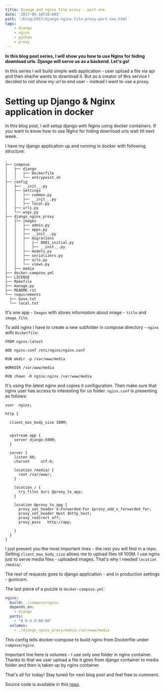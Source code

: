 ```yaml
---
title: Django and nginx file proxy - part one
date: '2017-05-14T10:00Z'
path: '/blog/2017/django-nginx-file-proxy-part-one.html'
tags:
    - django
    - nginx
    - python
    - proxy
---
```


**In this blog post series, I will show you how to use Nginx for hiding
download urls. Django will serve us as a backend. Let's go!**

In this series I will build simple web application - user upload a file
via api and then she/he wants to download it. But as a creator of this
service I decided to not show my url to end user - instead I want to use
a proxy.

Setting up Django & Nginx application in docker
===============================================

In this blog post, I will setup django with Nginx using docker
containers. If you want to know how to use Nginx for hiding download
urls wait till next week.

I have my django application up and running in docker with following
structure:

```shell
.
├── compose
│   ├── django
│   │   ├── Dockerfile
│   │   └── entrypoint.sh
├── config
│   ├── __init__.py
│   ├── settings
│   │   ├── common.py
│   │   ├── __init__.py
│   │   ├── local.py
│   ├── urls.py
│   └── wsgi.py
├── django_nginx_proxy
│   ├── images
│   │   ├── admin.py
│   │   ├── apps.py
│   │   ├── __init__.py
│   │   ├── migrations
│   │   │   ├── 0001_initial.py
│   │   │   ├── __init__.py
│   │   ├── models.py
│   │   ├── serializers.py
│   │   ├── urls.py
│   │   └── views.py
│   ├── media
├── docker-compose.yml
├── LICENSE
├── Makefile
├── manage.py
├── README.rst
└── requirements
  ├── base.txt
  └── local.txt
```

It's one app - `Images` with stores information about image - `title`
and `image_file`.

To add nginx I have to create a new subfolder in compose directory -
`nginx` with `Dockerfile`:

```docker
FROM nginx:latest

ADD nginx.conf /etc/nginx/nginx.conf

RUN mkdir -p /var/www/media

WORKDIR /var/www/media

RUN chown -R nginx:nginx /var/www/media
```

It's using the latest nginx and copies it configuration. Then make sure
that nginx user has access to interesting for us folder. `nginx.conf` is
presenting as follows:

```nginx
user  nginx;

http {

  client_max_body_size 100M;


  upstream app {
    server django:5000;
  }

  server {
    listen 80;
    charset     utf-8;

    location /media/ {
      root /var/www/;
    }

    location / {
      try_files $uri @proxy_to_app;
    }

    location @proxy_to_app {
      proxy_set_header X-Forwarded-For $proxy_add_x_forwarded_for;
      proxy_set_header Host $http_host;
      proxy_redirect off;
      proxy_pass   http://app;

    }
  }
}
```

I just present you the most important lines - the rest you will find in
a repo. Setting `client_max_body_size` allows me to upload files till
100M. I use nginx just to serve media files - uploaded images. That's
why I needed `location /media/`.

The rest of requests goes to django application - and in production
settings - gunicorn.

The last piece of a puzzle is `docker-compose.yml`:

```yaml
nginx:
  build: ./compose/nginx
  depends_on:
    - django
  ports:
    - "0.0.0.0:80:80"
  volumes:
    - ./django_nginx_proxy/media:/var/www/media
```

This config tells docker-compose to build nginx from Dockerfile under
`compose/nginx`.

Important line here is volumes - I use only one folder in nginx
container. Thanks to that we user upload a file it goes from django
container to media folder and then is taken up by nginx container.

That's all for today! Stay tuned for next blog post and feel free to
comment.

Source code is available in this
[repo](https://github.com/krzysztofzuraw/personal-blog-projects/tree/master/django_nginx_proxy).
